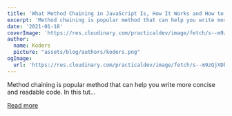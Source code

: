 ```yaml
---
title: 'What Method Chaining in JavaScript Is, How It Works and How to Use It'
excerpt: 'Method chaining is popular method that can help you write more concise and readable code. In this tut...'
date: '2021-01-18'
coverImage: 'https://res.cloudinary.com/practicaldev/image/fetch/s--m9zQjXDk--/c_imagga_scale,f_auto,fl_progressive,h_420,q_auto,w_1000/https://dev-to-uploads.s3.amazonaws.com/i/8gsm4de7sgefzehm13hm.jpg'
author:
  name: Koders
  picture: "assets/blog/authors/koders.png"
ogImage:
  url: 'https://res.cloudinary.com/practicaldev/image/fetch/s--m9zQjXDk--/c_imagga_scale,f_auto,fl_progressive,h_420,q_auto,w_1000/https://dev-to-uploads.s3.amazonaws.com/i/8gsm4de7sgefzehm13hm.jpg'
---
```


Method chaining is popular method that can help you write more concise and readable code. In this tut...

[Read more](https://dev.to/alexdevero/what-method-chaining-in-javascript-is-how-it-works-and-how-to-use-it-53dd)
